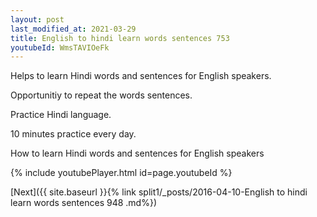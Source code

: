 ```yaml
---
layout: post
last_modified_at: 2021-03-29
title: English to hindi learn words sentences 753 
youtubeId: WmsTAVIOeFk
---
```

 
 
Helps to learn Hindi words and sentences for English speakers.

Opportunitiy to repeat the words sentences. 

Practice Hindi language. 
 
10 minutes practice every day. 
 
How to learn Hindi words and sentences for English speakers 
 
{% include youtubePlayer.html id=page.youtubeId %}
 
 
[Next]({{ site.baseurl }}{% link  split1/_posts/2016-04-10-English to hindi learn words sentences 948 .md%})
 
